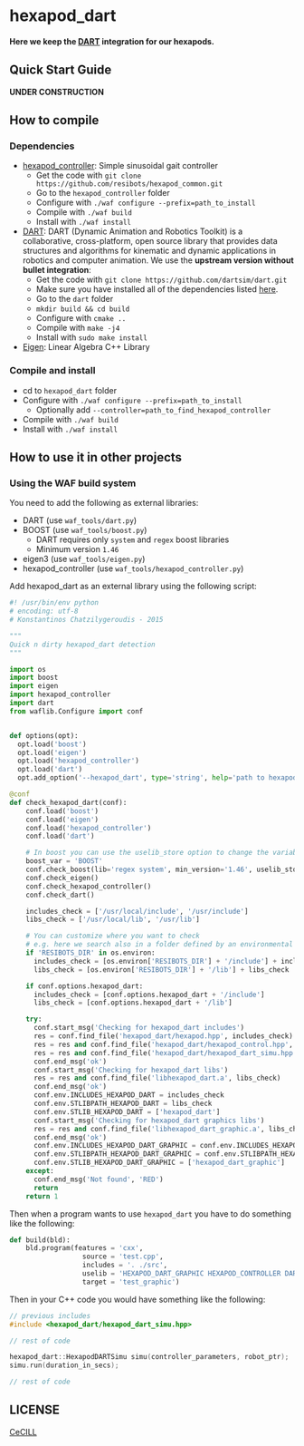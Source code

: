 # hexapod_dart

#### Here we keep the [DART] integration for our hexapods.

## Quick Start Guide

**UNDER CONSTRUCTION**

## How to compile

### Dependencies

- [hexapod_controller]: Simple sinusoidal gait controller
    - Get the code with `git clone https://github.com/resibots/hexapod_common.git`
    - Go to the `hexapod_controller` folder
    - Configure with `./waf configure --prefix=path_to_install`
    - Compile with `./waf build`
    - Install with `./waf install`
- [DART]: DART (Dynamic Animation and Robotics Toolkit) is a collaborative, cross-platform, open source library that provides data structures and algorithms for kinematic and dynamic applications in robotics and computer animation. We use the **upstream version without bullet integration**:
    - Get the code with `git clone https://github.com/dartsim/dart.git`
    - Make sure you have installed all of the dependencies listed [here](https://github.com/dartsim/dart/wiki/DART%205.1%20Installation%20for%20Ubuntu#install-required-dependencies).
    - Go to the `dart` folder
    - `mkdir build && cd build`
    - Configure with `cmake ..`
    - Compile with `make -j4`
    - Install with `sudo make install`
- [Eigen]: Linear Algebra C++ Library

### Compile and install

- cd to `hexapod_dart` folder
- Configure with `./waf configure --prefix=path_to_install`
    - Optionally add `--controller=path_to_find_hexapod_controller`
- Compile with `./waf build`
- Install with `./waf install`

## How to use it in other projects

### Using the WAF build system

You need to add the following as external libraries:

- DART (use `waf_tools/dart.py`)
- BOOST (use `waf_tools/boost.py`)
    - DART requires only `system` and `regex` boost libraries
    - Minimum version `1.46`
- eigen3 (use `waf_tools/eigen.py`)
- hexapod_controller (use `waf_tools/hexapod_controller.py`)

Add hexapod_dart as an external library using the following script:

```python
#! /usr/bin/env python
# encoding: utf-8
# Konstantinos Chatzilygeroudis - 2015

"""
Quick n dirty hexapod_dart detection
"""

import os
import boost
import eigen
import hexapod_controller
import dart
from waflib.Configure import conf


def options(opt):
  opt.load('boost')
  opt.load('eigen')
  opt.load('hexapod_controller')
  opt.load('dart')
  opt.add_option('--hexapod_dart', type='string', help='path to hexapod_dart', dest='hexapod_dart')

@conf
def check_hexapod_dart(conf):
    conf.load('boost')
    conf.load('eigen')
    conf.load('hexapod_controller')
    conf.load('dart')

    # In boost you can use the uselib_store option to change the variable the libs will be loaded
    boost_var = 'BOOST'
    conf.check_boost(lib='regex system', min_version='1.46', uselib_store=boost_var)
    conf.check_eigen()
    conf.check_hexapod_controller()
    conf.check_dart()

    includes_check = ['/usr/local/include', '/usr/include']
    libs_check = ['/usr/local/lib', '/usr/lib']

    # You can customize where you want to check
    # e.g. here we search also in a folder defined by an environmental variable
    if 'RESIBOTS_DIR' in os.environ:
      includes_check = [os.environ['RESIBOTS_DIR'] + '/include'] + includes_check
      libs_check = [os.environ['RESIBOTS_DIR'] + '/lib'] + libs_check

    if conf.options.hexapod_dart:
      includes_check = [conf.options.hexapod_dart + '/include']
      libs_check = [conf.options.hexapod_dart + '/lib']

    try:
      conf.start_msg('Checking for hexapod_dart includes')
      res = conf.find_file('hexapod_dart/hexapod.hpp', includes_check)
      res = res and conf.find_file('hexapod_dart/hexapod_control.hpp', includes_check)
      res = res and conf.find_file('hexapod_dart/hexapod_dart_simu.hpp', includes_check)
      conf.end_msg('ok')
      conf.start_msg('Checking for hexapod_dart libs')
      res = res and conf.find_file('libhexapod_dart.a', libs_check)
      conf.end_msg('ok')
      conf.env.INCLUDES_HEXAPOD_DART = includes_check
      conf.env.STLIBPATH_HEXAPOD_DART = libs_check
      conf.env.STLIB_HEXAPOD_DART = ['hexapod_dart']
      conf.start_msg('Checking for hexapod_dart graphics libs')
      res = res and conf.find_file('libhexapod_dart_graphic.a', libs_check)
      conf.end_msg('ok')
      conf.env.INCLUDES_HEXAPOD_DART_GRAPHIC = conf.env.INCLUDES_HEXAPOD_DART
      conf.env.STLIBPATH_HEXAPOD_DART_GRAPHIC = conf.env.STLIBPATH_HEXAPOD_DART
      conf.env.STLIB_HEXAPOD_DART_GRAPHIC = ['hexapod_dart_graphic']
    except:
      conf.end_msg('Not found', 'RED')
      return
    return 1
```

Then when a program wants to use `hexapod_dart` you have to do something like the following:

```python
def build(bld):
    bld.program(features = 'cxx',
                  source = 'test.cpp',
                  includes = '. ./src',
                  uselib = 'HEXAPOD_DART_GRAPHIC HEXAPOD_CONTROLLER DART_GRAPHIC EIGEN BOOST',
                  target = 'test_graphic')
```

Then in your C++ code you would have something like the following:

```cpp
// previous includes
#include <hexapod_dart/hexapod_dart_simu.hpp>

// rest of code

hexapod_dart::HexapodDARTSimu simu(controller_parameters, robot_ptr);
simu.run(duration_in_secs);

// rest of code
```


## LICENSE

[CeCILL]

[CeCILL]: http://www.cecill.info/index.en.html
[DART]: http://dartsim.github.io/
[hexapod_controller]: https://github.com/resibots/hexapod_common
[Eigen]: http://eigen.tuxfamily.org/
